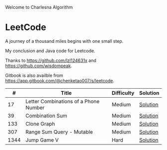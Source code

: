 Welcome to Charlesna Algorithm

# LeetCode

A journey of a thousand miles begins with one small step.

My conclusion and Java code for Leetcode. 

Thanks to https://github.com/lzl124631x and https://github.com/wisdompeak. 

Gitbook is also availble from https://app.gitbook.com/@chenketao007/s/leetcode.


\# | Title | Difficulty | Solution
---|---|---|---
17 | Letter Combinations of a Phone Number | Medium | [Solution](Backtrack/17.%20Letter%20Combinations%20of%20a%20Phone%20Number)
39 | Combination Sum | Medium | [Solution](Backtrack/39.%20Combination%20Sum)
133 | Clone Graph | Medium | [Solution](BFS/133.%20Clone%20Graph)
307 | Range Sum Query - Mutable | Medium | [Solution](Segment%20Tree/307.%20Range%20Sum%20Query%20-%20Mutable)
1344 | Jump Game V | Hard | [Solution](DP/1344.%20Jump%20Game%20V)

